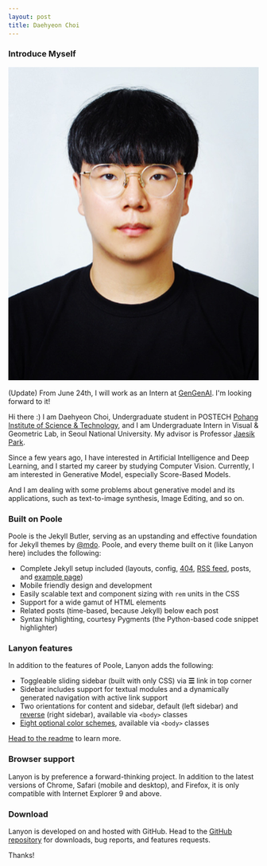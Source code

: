 ```yaml
---
layout: post
title: Daehyeon Choi
---
```


### Introduce Myself

![My Selfie](./../_assets/selfie.jpg)

(Update) From June 24th, I will work as an Intern at [GenGenAI](http://gengen.ai/). I'm looking forward to it! 

Hi there :) I am Daehyeon Choi, Undergraduate student in POSTECH [Pohang Institute of Science & Technology](http://postech.ac.kr), and I am Undergraduate Intern in Visual & Geometric Lab, in Seoul National University. My advisor is Professor [Jaesik Park](http://jaesik.info).

Since a few years ago, I have interested in Artificial Intelligence and Deep Learning, and I started my career by studying Computer Vision. Currently, I am interested in Generative Model, especially Score-Based Models. 

And I am dealing with some problems about generative model and its applications, such as text-to-image synthesis, Image Editing, and so on. 

### Built on Poole

Poole is the Jekyll Butler, serving as an upstanding and effective foundation for Jekyll themes by [@mdo](https://twitter.com/mdo). Poole, and every theme built on it (like Lanyon here) includes the following:

* Complete Jekyll setup included (layouts, config, [404](/404), [RSS feed](/atom.xml), posts, and [example page](/about))
* Mobile friendly design and development
* Easily scalable text and component sizing with `rem` units in the CSS
* Support for a wide gamut of HTML elements
* Related posts (time-based, because Jekyll) below each post
* Syntax highlighting, courtesy Pygments (the Python-based code snippet highlighter)

### Lanyon features

In addition to the features of Poole, Lanyon adds the following:

* Toggleable sliding sidebar (built with only CSS) via **☰** link in top corner
* Sidebar includes support for textual modules and a dynamically generated navigation with active link support
* Two orientations for content and sidebar, default (left sidebar) and [reverse](https://github.com/poole/lanyon#reverse-layout) (right sidebar), available via `<body>` classes
* [Eight optional color schemes](https://github.com/poole/lanyon#themes), available via `<body>` classes

[Head to the readme](https://github.com/poole/lanyon#readme) to learn more.

### Browser support

Lanyon is by preference a forward-thinking project. In addition to the latest versions of Chrome, Safari (mobile and desktop), and Firefox, it is only compatible with Internet Explorer 9 and above.

### Download

Lanyon is developed on and hosted with GitHub. Head to the <a href="https://github.com/poole/lanyon">GitHub repository</a> for downloads, bug reports, and features requests.

Thanks!
